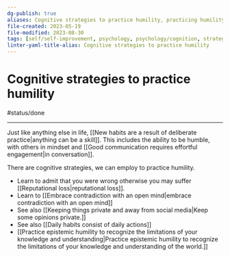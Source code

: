 ```yaml
---
dg-publish: true
aliases: Cognitive strategies to practice humility, practicing humility, learning humility, being humble through practice, ability to be humble, learn to be humble, learning to be humble, strategies for humility
file-created: 2023-05-19
file-modified: 2023-08-30
tags: [self/self-improvement, psychology, psychology/cognition, strategy]
linter-yaml-title-alias: Cognitive strategies to practice humility
---
```


# Cognitive strategies to practice humility

#status/done

---

Just like anything else in life, [[New habits are a result of deliberate practice|anything can be a skill]]. This includes the ability to be humble, with others in mindset and [[Good communication requires effortful engagement|in conversation]].

There are cognitive strategies, we can employ to practice humility.

- Learn to admit that you were wrong otherwise you may suffer [[Reputational loss|reputational loss]].
- Learn to [[Embrace contradiction with an open mind|embrace contradiction with an open mind]]
- See also [[Keeping things private and away from social media|Keep some opinions private.]]
- See also [[Daily habits consist of daily actions]]
- [[Practice epistemic humility to recognize the limitations of your knowledge and understanding|Practice epistemic humility to recognize the limitations of your knowledge and understanding of the world.]]
